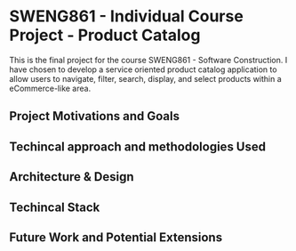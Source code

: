 # SWENG861 - Individual Course Project - Product Catalog

This is the final project for the course SWENG861 - Software Construction. I have chosen to develop a service oriented product catalog application to allow users to navigate, filter, search, display, and select products within a eCommerce-like area.

## Project Motivations and Goals



## Techincal approach and methodologies Used

## Architecture & Design

## Techincal Stack

## Future Work and Potential Extensions
